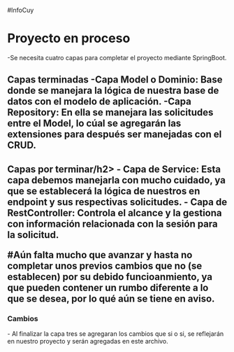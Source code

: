 #InfoCuy 
<h1> Proyecto en proceso</h1>
-Se necesita cuatro capas para completar el proyecto mediante SpringBoot.

<h2>Capas terminadas
-Capa Model o Dominio: Base donde se manejara la lógica de nuestra base de datos con el modelo de aplicación.
-Capa Repository: En ella se manejara las solicitudes entre el Model, lo cúal se agregarán las extensiones para después ser manejadas con el CRUD.
</h2>
<h2>Capas por terminar/h2>
- Capa de Service: Esta capa debemos manejarla con mucho cuidado, ya que se establecerá la lógica de nuestros en endpoint y sus respectivas solicitudes.
- Capa de RestController: Controla el alcance y la gestiona con información relacionada con la sesión para la solicitud.

#Aún falta mucho que avanzar y hasta no completar unos previos cambios que no (se establecen) por su debido funcioanmiento, ya que pueden contener un rumbo diferente
a lo que se desea, por lo qué aún se tiene en aviso.

<h3>Cambios</h3>
- Al finalizar la capa tres se agregaran los cambios que si o si, se reflejarán en nuestro proyecto y serán agregadas en este archivo.
